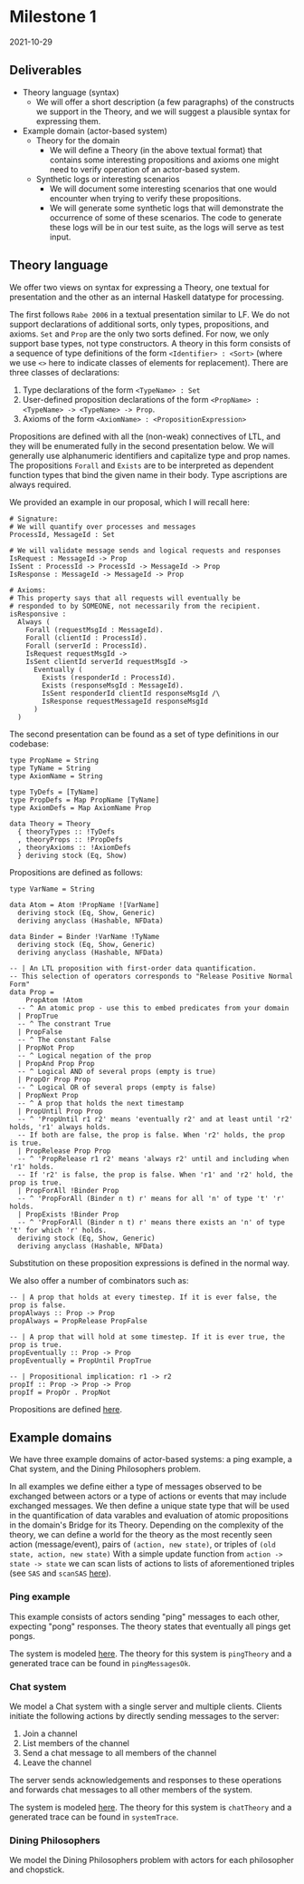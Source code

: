 # Milestone 1
2021-10-29

## Deliverables
* Theory language (syntax)
  * We will offer a short description (a few paragraphs) of the constructs we support in the Theory, and we will suggest a plausible syntax for expressing them.
* Example domain (actor-based system)
  * Theory for the domain
    * We will define a Theory (in the above textual format) that contains some interesting propositions and axioms one might need to verify operation of an actor-based system.
  * Synthetic logs or interesting scenarios
    * We will document some interesting scenarios that one would encounter when trying to verify these propositions.
    * We will generate some synthetic logs that will demonstrate the occurrence of some of these scenarios. The code to generate these logs will be in our test suite, as the logs will serve as test input.

## Theory language

We offer two views on syntax for expressing a Theory, one textual for presentation and the other as an internal Haskell datatype for processing.

The first follows `Rabe 2006` in a textual presentation similar to LF. We do not support declarations of additional sorts, only types, propositions, and axioms. `Set` and `Prop` are the only two sorts defined. For now, we only support base types, not type constructors. A theory in this form consists of a sequence of type definitions of the form `<Identifier> : <Sort>` (where we use `<>` here to indicate classes of elements for replacement). There are three classes of declarations:

1. Type declarations of the form `<TypeName> : Set`
2. User-defined proposition declarations of the form `<PropName> : <TypeName> -> <TypeName> -> Prop`.
3. Axioms of the form `<AxiomName> : <PropositionExpression>`

Propositions are defined with all the (non-weak) connectives of LTL, and they will be enumerated fully in the second presentation below. We will generally use alphanumeric identifiers and capitalize type and prop names. The propositions `Forall` and `Exists` are to be interpreted as dependent function types that bind the given name in their body. Type ascriptions are always required.

We provided an example in our proposal, which I will recall here:

```
# Signature:
# We will quantify over processes and messages
ProcessId, MessageId : Set

# We will validate message sends and logical requests and responses
IsRequest : MessageId -> Prop
IsSent : ProcessId -> ProcessId -> MessageId -> Prop
IsResponse : MessageId -> MessageId -> Prop

# Axioms:
# This property says that all requests will eventually be
# responded to by SOMEONE, not necessarily from the recipient.
isResponsive :
  Always (
    Forall (requestMsgId : MessageId).
    Forall (clientId : ProcessId).
    Forall (serverId : ProcessId).
    IsRequest requestMsgId ->
    IsSent clientId serverId requestMsgId ->
      Eventually (
        Exists (responderId : ProcessId).
        Exists (responseMsgId : MessageId).
        IsSent responderId clientId responseMsgId /\
        IsResponse requestMessageId responseMsgId
      )
  )
```

The second presentation can be found as a set of type definitions in our codebase:

```
type PropName = String
type TyName = String
type AxiomName = String

type TyDefs = [TyName]
type PropDefs = Map PropName [TyName]
type AxiomDefs = Map AxiomName Prop

data Theory = Theory
  { theoryTypes :: !TyDefs
  , theoryProps :: !PropDefs
  , theoryAxioms :: !AxiomDefs
  } deriving stock (Eq, Show)
```

Propositions are defined as follows:

```
type VarName = String

data Atom = Atom !PropName ![VarName]
  deriving stock (Eq, Show, Generic)
  deriving anyclass (Hashable, NFData)

data Binder = Binder !VarName !TyName
  deriving stock (Eq, Show, Generic)
  deriving anyclass (Hashable, NFData)

-- | An LTL proposition with first-order data quantification.
-- This selection of operators corresponds to "Release Positive Normal Form"
data Prop =
    PropAtom !Atom
  -- ^ An atomic prop - use this to embed predicates from your domain
  | PropTrue
  -- ^ The constrant True
  | PropFalse
  -- ^ The constant False
  | PropNot Prop
  -- ^ Logical negation of the prop
  | PropAnd Prop Prop
  -- ^ Logical AND of several props (empty is true)
  | PropOr Prop Prop
  -- ^ Logical OR of several props (empty is false)
  | PropNext Prop
  -- ^ A prop that holds the next timestamp
  | PropUntil Prop Prop
  -- ^ 'PropUntil r1 r2' means 'eventually r2' and at least until 'r2' holds, 'r1' always holds.
  -- If both are false, the prop is false. When 'r2' holds, the prop is true.
  | PropRelease Prop Prop
  -- ^ 'PropRelease r1 r2' means 'always r2' until and including when 'r1' holds.
  -- If 'r2' is false, the prop is false. When 'r1' and 'r2' hold, the prop is true.
  | PropForAll !Binder Prop
  -- ^ 'PropForAll (Binder n t) r' means for all 'n' of type 't' 'r' holds.
  | PropExists !Binder Prop
  -- ^ 'PropForAll (Binder n t) r' means there exists an 'n' of type 't' for which 'r' holds.
  deriving stock (Eq, Show, Generic)
  deriving anyclass (Hashable, NFData)
```

Substitution on these proposition expressions is defined in the normal way.

We also offer a number of combinators such as:

```
-- | A prop that holds at every timestep. If it is ever false, the prop is false.
propAlways :: Prop -> Prop
propAlways = PropRelease PropFalse

-- | A prop that will hold at some timestep. If it is ever true, the prop is true.
propEventually :: Prop -> Prop
propEventually = PropUntil PropTrue

-- | Propositional implication: r1 -> r2
propIf :: Prop -> Prop -> Prop
propIf = PropOr . PropNot
```

Propositions are defined [here](https://github.com/ejconlon/ltlspec/blob/master/src/Ltlspec.hs).

## Example domains

We have three example domains of actor-based systems: a ping example, a Chat system, and the Dining Philosophers problem.

In all examples we define either a type of messages observed to be exchanged between actors or a type of actions or events that may include exchanged messages. We then define a unique state type that will be used in the quantification of data varables and evaluation of atomic propositions in the domain's Bridge for its Theory. Depending on the complexity of the theory, we can define a world for the theory as the most recently seen action (message/event), pairs of `(action, new state)`, or triples of `(old state, action, new state)` With a simple update function from `action -> state -> state` we can scan lists of actions to lists of aforementioned triples (see `SAS` and `scanSAS` [here](https://github.com/ejconlon/ltlspec/blob/master/src/Ltlspec.hs)).

### Ping example

This example consists of actors sending "ping" messages to each other, expecting "pong" responses. The theory states that eventually all pings get pongs.

The system is modeled [here](https://github.com/ejconlon/ltlspec/blob/master/src/Ltlspec/Models/Ping.hs).
The theory for this system is `pingTheory` and a generated trace can be found in `pingMessagesOk`.

### Chat system

We model a Chat system with a single server and multiple clients. Clients initiate the following actions by directly sending messages to the server:

1. Join a channel
2. List members of the channel
3. Send a chat message to all members of the channel
4. Leave the channel

The server sends acknowledgements and responses to these operations and forwards chat messages to all other members of the system.

The system is modeled [here](https://github.com/ejconlon/ltlspec/blob/master/src/Ltlspec/Models/Chat.hs).
The theory for this system is `chatTheory` and a generated trace can be found in `systemTrace`.

### Dining Philosophers

We model the Dining Philosophers problem with actors for each philosopher and chopstick.
